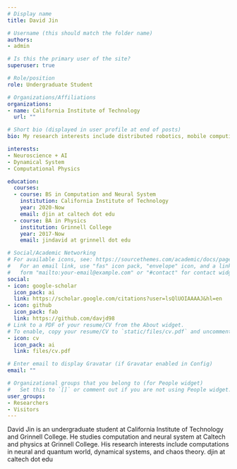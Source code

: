 ```yaml
---
# Display name
title: David Jin

# Username (this should match the folder name)
authors:
- admin

# Is this the primary user of the site?
superuser: true

# Role/position
role: Undergraduate Student

# Organizations/Affiliations
organizations:
- name: California Institute of Technology
  url: ""

# Short bio (displayed in user profile at end of posts)
bio: My research interests include distributed robotics, mobile computing and programmable matter.

interests:
- Neuroscience + AI
- Dynamical System
- Computational Physics

education:
  courses:
  - course: BS in Computation and Neural System
    institution: California Institute of Technology
    year: 2020-Now
    email: djin at caltech dot edu
  - course: BA in Physics
    institution: Grinnell College
    year: 2017-Now
    email: jindavid at grinnell dot edu

# Social/Academic Networking
# For available icons, see: https://sourcethemes.com/academic/docs/page-builder/#icons
#   For an email link, use "fas" icon pack, "envelope" icon, and a link in the
#   form "mailto:your-email@example.com" or "#contact" for contact widget.
social:
- icon: google-scholar
  icon_pack: ai
  link: https://scholar.google.com/citations?user=lsQlUOIAAAAJ&hl=en
- icon: github
  icon_pack: fab
  link: https://github.com/davjd98
# Link to a PDF of your resume/CV from the About widget.
# To enable, copy your resume/CV to `static/files/cv.pdf` and uncomment the lines below.
- icon: cv
  icon_pack: ai
  link: files/cv.pdf

# Enter email to display Gravatar (if Gravatar enabled in Config)
email: ""

# Organizational groups that you belong to (for People widget)
#   Set this to `[]` or comment out if you are not using People widget.
user_groups:
- Researchers
- Visitors
---
```


David Jin is an undergraduate student at California Institute of Technology and Grinnell College. He studies computation and neural system at Caltech and physics at Grinnell College. His research interests include computations in neural and quantum world, dynamical systems, and chaos theory. 
djin at caltech dot edu
